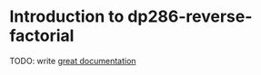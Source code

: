 # Introduction to dp286-reverse-factorial

TODO: write [great documentation](http://jacobian.org/writing/what-to-write/)
